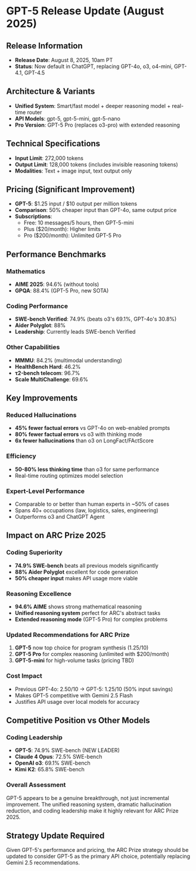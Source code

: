 # GPT-5 Release Update (August 2025)

## Release Information
- **Release Date**: August 8, 2025, 10am PT
- **Status**: Now default in ChatGPT, replacing GPT-4o, o3, o4-mini, GPT-4.1, GPT-4.5

## Architecture & Variants
- **Unified System**: Smart/fast model + deeper reasoning model + real-time router
- **API Models**: gpt-5, gpt-5-mini, gpt-5-nano
- **Pro Version**: GPT-5 Pro (replaces o3-pro) with extended reasoning

## Technical Specifications
- **Input Limit**: 272,000 tokens
- **Output Limit**: 128,000 tokens (includes invisible reasoning tokens)
- **Modalities**: Text + image input, text output only

## Pricing (Significant Improvement)
- **GPT-5**: $1.25 input / $10 output per million tokens
- **Comparison**: 50% cheaper input than GPT-4o, same output price
- **Subscriptions**: 
  - Free: 10 messages/5 hours, then GPT-5-mini
  - Plus ($20/month): Higher limits
  - Pro ($200/month): Unlimited GPT-5 Pro

## Performance Benchmarks

### **Mathematics**
- **AIME 2025**: 94.6% (without tools)
- **GPQA**: 88.4% (GPT-5 Pro, new SOTA)

### **Coding Performance**
- **SWE-bench Verified**: 74.9% (beats o3's 69.1%, GPT-4o's 30.8%)
- **Aider Polyglot**: 88%
- **Leadership**: Currently leads SWE-bench Verified

### **Other Capabilities**
- **MMMU**: 84.2% (multimodal understanding)
- **HealthBench Hard**: 46.2%
- **τ2-bench telecom**: 96.7%
- **Scale MultiChallenge**: 69.6%

## Key Improvements

### **Reduced Hallucinations**
- **45% fewer factual errors** vs GPT-4o on web-enabled prompts
- **80% fewer factual errors** vs o3 with thinking mode
- **6x fewer hallucinations** than o3 on LongFact/FActScore

### **Efficiency**
- **50-80% less thinking time** than o3 for same performance
- Real-time routing optimizes model selection

### **Expert-Level Performance**
- Comparable to or better than human experts in ~50% of cases
- Spans 40+ occupations (law, logistics, sales, engineering)
- Outperforms o3 and ChatGPT Agent

## Impact on ARC Prize 2025

### **Coding Superiority**
- **74.9% SWE-bench** beats all previous models significantly
- **88% Aider Polyglot** excellent for code generation
- **50% cheaper input** makes API usage more viable

### **Reasoning Excellence**
- **94.6% AIME** shows strong mathematical reasoning
- **Unified reasoning system** perfect for ARC's abstract tasks
- **Extended reasoning mode** (GPT-5 Pro) for complex problems

### **Updated Recommendations for ARC Prize**
1. **GPT-5** now top choice for program synthesis ($1.25/$10)
2. **GPT-5 Pro** for complex reasoning (unlimited with $200/month)
3. **GPT-5-mini** for high-volume tasks (pricing TBD)

### **Cost Impact**
- Previous GPT-4o: $2.50/$10 → GPT-5: $1.25/$10 (50% input savings)
- Makes GPT-5 competitive with Gemini 2.5 Flash
- Justifies API usage over local models for accuracy

## Competitive Position vs Other Models

### **Coding Leadership**
- **GPT-5**: 74.9% SWE-bench (NEW LEADER)
- **Claude 4 Opus**: 72.5% SWE-bench  
- **OpenAI o3**: 69.1% SWE-bench
- **Kimi K2**: 65.8% SWE-bench

### **Overall Assessment**
GPT-5 appears to be a genuine breakthrough, not just incremental improvement. The unified reasoning system, dramatic hallucination reduction, and coding leadership make it highly relevant for ARC Prize 2025.

## Strategy Update Required
Given GPT-5's performance and pricing, the ARC Prize strategy should be updated to consider GPT-5 as the primary API choice, potentially replacing Gemini 2.5 recommendations.
